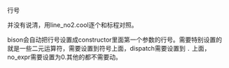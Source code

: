 行号

并没有说清，用line_no2.cool逐个和标程对照。

bison会自动把行号设置成constructor里面第一个参数的行号。需要特别设置的就是一些二元运算符，需要设置到符号上面，dispatch需要设置到 `.` 上面，no_expr需要设置为0.其他的都不需要动。

